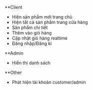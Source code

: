 **Client
- Hiện sản phẩm mới trang chủ
- Hiện tất cả sản phẩm trang cửa hàng
- Sản phẩm chi tiết
- Thêm vào giỏ hàng
- Cập nhật giỏ hàng realtime
- Đăng nhập/Đăng kí

**Admin
- Hiển thị danh sách 

**Other
- Phát hiện tài khoản customer/admin